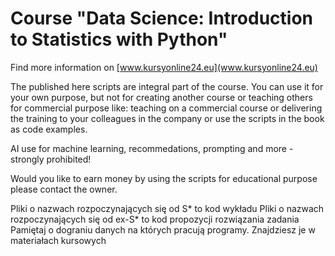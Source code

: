 # Course "Data Science: Introduction to Statistics with Python"

Find more information on [www.kursyonline24.eu](www.kursyonline24.eu)

The published here scripts are integral part of the course. You can use it for your own purpose,
but not for creating another course or teaching others for commercial purpose like: teaching on
a commercial course or delivering the training to your colleagues in the company or use
the scripts in the book as code examples. 

AI use for machine learning, recommedations, prompting and more - strongly prohibited!

Would you like to earn money by using the scripts for educational purpose please contact the 
owner.

Pliki o nazwach rozpoczynających się od S* to kod wykładu
Pliki o nazwach rozpoczynających się od ex-S* to kod propozycji rozwiązania zadania
Pamiętaj o dograniu danych na których pracują programy. Znajdziesz je w materiałach kursowych
